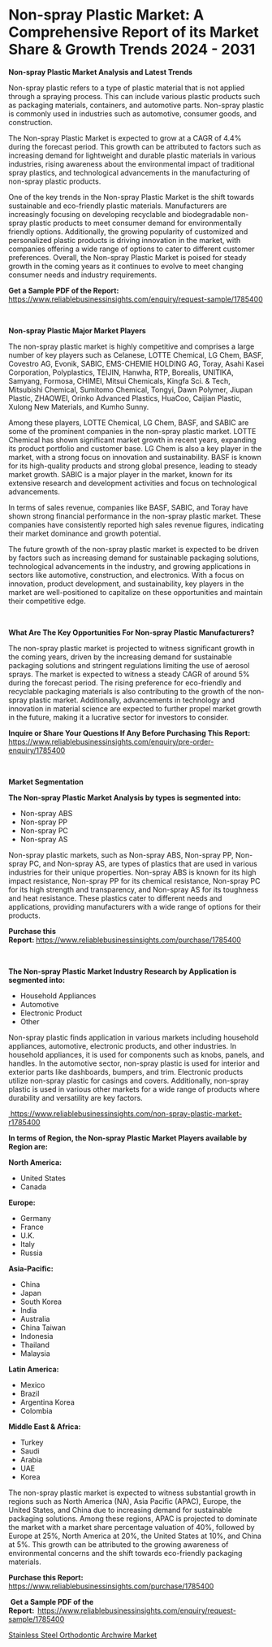 <p><h1>Non-spray Plastic Market: A Comprehensive Report of its Market Share & Growth Trends 2024 - 2031</h1></p><p><strong>Non-spray Plastic Market Analysis and Latest Trends</strong></p>
<p><p>Non-spray plastic refers to a type of plastic material that is not applied through a spraying process. This can include various plastic products such as packaging materials, containers, and automotive parts. Non-spray plastic is commonly used in industries such as automotive, consumer goods, and construction.</p><p>The Non-spray Plastic Market is expected to grow at a CAGR of 4.4% during the forecast period. This growth can be attributed to factors such as increasing demand for lightweight and durable plastic materials in various industries, rising awareness about the environmental impact of traditional spray plastics, and technological advancements in the manufacturing of non-spray plastic products.</p><p>One of the key trends in the Non-spray Plastic Market is the shift towards sustainable and eco-friendly plastic materials. Manufacturers are increasingly focusing on developing recyclable and biodegradable non-spray plastic products to meet consumer demand for environmentally friendly options. Additionally, the growing popularity of customized and personalized plastic products is driving innovation in the market, with companies offering a wide range of options to cater to different customer preferences. Overall, the Non-spray Plastic Market is poised for steady growth in the coming years as it continues to evolve to meet changing consumer needs and industry requirements.</p></p>
<p><strong>Get a Sample PDF of the Report:&nbsp;</strong> <a href="https://www.reliablebusinessinsights.com/enquiry/request-sample/1785400">https://www.reliablebusinessinsights.com/enquiry/request-sample/1785400</a></p>
<p>&nbsp;</p>
<p><strong>Non-spray Plastic Major Market Players</strong></p>
<p><p>The non-spray plastic market is highly competitive and comprises a large number of key players such as Celanese, LOTTE Chemical, LG Chem, BASF, Covestro AG, Evonik, SABIC, EMS-CHEMIE HOLDING AG, Toray, Asahi Kasei Corporation, Polyplastics, TEIJIN, Hanwha, RTP, Borealis, UNITIKA, Samyang, Formosa, CHIMEI, Mitsui Chemicals, Kingfa Sci. & Tech, Mitsubishi Chemical, Sumitomo Chemical, Tongyi, Dawn Polymer, Jiupan Plastic, ZHAOWEI, Orinko Advanced Plastics, HuaCoo, Caijian Plastic, Xulong New Materials, and Kumho Sunny.</p><p>Among these players, LOTTE Chemical, LG Chem, BASF, and SABIC are some of the prominent companies in the non-spray plastic market. LOTTE Chemical has shown significant market growth in recent years, expanding its product portfolio and customer base. LG Chem is also a key player in the market, with a strong focus on innovation and sustainability. BASF is known for its high-quality products and strong global presence, leading to steady market growth. SABIC is a major player in the market, known for its extensive research and development activities and focus on technological advancements.</p><p>In terms of sales revenue, companies like BASF, SABIC, and Toray have shown strong financial performance in the non-spray plastic market. These companies have consistently reported high sales revenue figures, indicating their market dominance and growth potential.</p><p>The future growth of the non-spray plastic market is expected to be driven by factors such as increasing demand for sustainable packaging solutions, technological advancements in the industry, and growing applications in sectors like automotive, construction, and electronics. With a focus on innovation, product development, and sustainability, key players in the market are well-positioned to capitalize on these opportunities and maintain their competitive edge.</p></p>
<p>&nbsp;</p>
<p><strong>What Are The Key Opportunities For Non-spray Plastic Manufacturers?</strong></p>
<p><p>The non-spray plastic market is projected to witness significant growth in the coming years, driven by the increasing demand for sustainable packaging solutions and stringent regulations limiting the use of aerosol sprays. The market is expected to witness a steady CAGR of around 5% during the forecast period. The rising preference for eco-friendly and recyclable packaging materials is also contributing to the growth of the non-spray plastic market. Additionally, advancements in technology and innovation in material science are expected to further propel market growth in the future, making it a lucrative sector for investors to consider.</p></p>
<p><strong>Inquire or Share Your Questions If Any Before Purchasing This Report:</strong> <a href="https://www.reliablebusinessinsights.com/enquiry/pre-order-enquiry/1785400">https://www.reliablebusinessinsights.com/enquiry/pre-order-enquiry/1785400</a></p>
<p>&nbsp;</p>
<p><strong>Market Segmentation</strong></p>
<p><strong>The Non-spray Plastic Market Analysis by types is segmented into:</strong></p>
<p><ul><li>Non-spray ABS</li><li>Non-spray PP</li><li>Non-spray PC</li><li>Non-spray AS</li></ul></p>
<p><p>Non-spray plastic markets, such as Non-spray ABS, Non-spray PP, Non-spray PC, and Non-spray AS, are types of plastics that are used in various industries for their unique properties. Non-spray ABS is known for its high impact resistance, Non-spray PP for its chemical resistance, Non-spray PC for its high strength and transparency, and Non-spray AS for its toughness and heat resistance. These plastics cater to different needs and applications, providing manufacturers with a wide range of options for their products.</p></p>
<p><strong>Purchase this Report:&nbsp;</strong><a href="https://www.reliablebusinessinsights.com/purchase/1785400">https://www.reliablebusinessinsights.com/purchase/1785400</a></p>
<p>&nbsp;</p>
<p><strong>The Non-spray Plastic Market Industry Research by Application is segmented into:</strong></p>
<p><ul><li>Household Appliances</li><li>Automotive</li><li>Electronic Product</li><li>Other</li></ul></p>
<p><p>Non-spray plastic finds application in various markets including household appliances, automotive, electronic products, and other industries. In household appliances, it is used for components such as knobs, panels, and handles. In the automotive sector, non-spray plastic is used for interior and exterior parts like dashboards, bumpers, and trim. Electronic products utilize non-spray plastic for casings and covers. Additionally, non-spray plastic is used in various other markets for a wide range of products where durability and versatility are key factors.</p></p>
<p><a href="https://www.reliablebusinessinsights.com/non-spray-plastic-market-r1785400">&nbsp;https://www.reliablebusinessinsights.com/non-spray-plastic-market-r1785400</a></p>
<p><strong>In terms of Region, the Non-spray Plastic Market Players available by Region are:</strong></p>
<p>
    <p> <strong> North America: </strong>
        <ul>
            <li>United States</li>
            <li>Canada</li>
        </ul>
        </p> 
    <p> <strong> Europe: </strong>
        <ul>
            <li>Germany</li>
            <li>France</li>
            <li>U.K.</li>
            <li>Italy</li>
            <li>Russia</li>
        </ul>
        </p> 
    <p> <strong> Asia-Pacific: </strong>
        <ul>
            <li>China</li>
            <li>Japan</li>
            <li>South Korea</li>
            <li>India</li>
            <li>Australia</li>
            <li>China Taiwan</li>
            <li>Indonesia</li>
            <li>Thailand</li>
            <li>Malaysia</li>
        </ul>
        </p> 
    <p> <strong> Latin America: </strong>
        <ul>
            <li>Mexico</li>
            <li>Brazil</li>
            <li>Argentina Korea</li>
            <li>Colombia</li>
        </ul>
        </p> 
    <p> <strong> Middle East & Africa: </strong>
        <ul>
            <li>Turkey</li>
            <li>Saudi</li>
            <li>Arabia</li>
            <li>UAE</li>
            <li>Korea</li>
        </ul>
    </p>
    </p>
<p><p>The non-spray plastic market is expected to witness substantial growth in regions such as North America (NA), Asia Pacific (APAC), Europe, the United States, and China due to increasing demand for sustainable packaging solutions. Among these regions, APAC is projected to dominate the market with a market share percentage valuation of 40%, followed by Europe at 25%, North America at 20%, the United States at 10%, and China at 5%. This growth can be attributed to the growing awareness of environmental concerns and the shift towards eco-friendly packaging materials.</p></p>
<p><strong>Purchase this Report: </strong><a href="https://www.reliablebusinessinsights.com/purchase/1785400">https://www.reliablebusinessinsights.com/purchase/1785400</a></p>
<p>&nbsp;<strong>Get a Sample PDF of the Report:&nbsp;&nbsp;</strong><a href="https://www.reliablebusinessinsights.com/enquiry/request-sample/1785400">https://www.reliablebusinessinsights.com/enquiry/request-sample/1785400</a></p>
<p><strong></strong></p>
<p><p><a href="https://github.com/donaldnnellyjhs/Market-Research-Report-List-1/blob/main/stainless-steel-orthodontic-archwire-market.md">Stainless Steel Orthodontic Archwire Market</a></p></p>